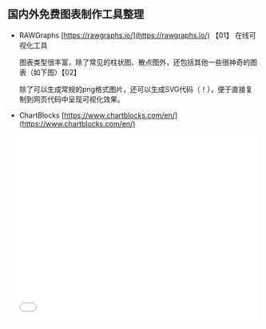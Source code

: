 ## 国内外免费图表制作工具整理
- RAWGraphs [https://rawgraphs.io/](https://rawgraphs.io/)
  【01】
  在线可视化工具

  图表类型很丰富，除了常见的柱状图、散点图外，还包括其他一些很神奇的图表（如下图）【02】
  
  除了可以生成常规的png格式图片，还可以生成SVG代码（！），便于直接复制到网页代码中呈现可视化效果。
  
- ChartBlocks [https://www.chartblocks.com/en/](https://www.chartblocks.com/en/)

<iframe title="1990-2016 美国男女性自杀死亡人数统计" aria-label="Interactive area chart" id="datawrapper-chart-OCRly" src="//datawrapper.dwcdn.net/OCRly/1/" scrolling="no" frameborder="0" style="width: 0; min-width: 100% !important; border: none;" height="375"></iframe><script type="text/javascript">!function(){"use strict";window.addEventListener("message",function(a){if(void 0!==a.data["datawrapper-height"])for(var e in a.data["datawrapper-height"]){var t=document.getElementById("datawrapper-chart-"+e)||document.querySelector("iframe[src*='"+e+"']");t&&(t.style.height=a.data["datawrapper-height"][e]+"px")}})}();</script>
